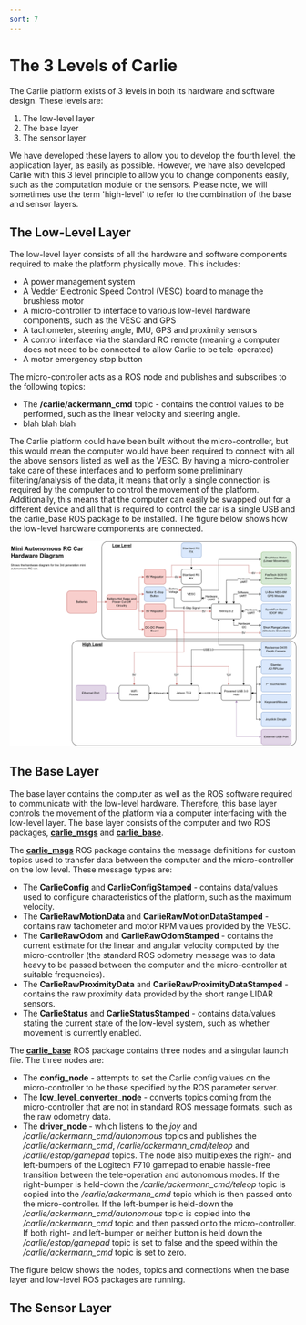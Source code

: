 ```yaml
---
sort: 7
---
```


# The 3 Levels of Carlie
The Carlie platform exists of 3 levels in both its hardware and software design. These levels are:

1. The low-level layer
2. The base layer
3. The sensor layer

We have developed these layers to allow you to develop the fourth level, the application layer, as easily as possible. However, we have also developed Carlie with this 3 level principle to allow you to change components easily, such as the computation module or the sensors. Please note, we will sometimes use the term 'high-level' to refer to the combination of the base and sensor layers.

## The Low-Level Layer
The low-level layer consists of all the hardware and software components required to make the platform physically move. This includes:
* A power management system
* A Vedder Electronic Speed Control (VESC) board to manage the brushless motor
* A micro-controller to interface to various low-level hardware components, such as the VESC and GPS
* A tachometer, steering angle, IMU, GPS and proximity sensors
* A control interface via the standard RC remote (meaning a computer does not need to be connected to allow Carlie to be tele-operated)
* A motor emergency stop button

The micro-controller acts as a ROS node and publishes and subscribes to the following topics:

* The **/carlie/ackermann_cmd** topic - contains the control values to be performed, such as the linear velocity and steering angle.
* blah blah blah

The Carlie platform could have been built without the micro-controller, but this would mean the computer would have been required to connect with all the above sensors listed as well as the VESC. By having a micro-controller take care of these interfaces and to perform some preliminary filtering/analysis of the data, it means that only a single connection is required by the computer to control the movement of the platform. Additionally, this means that the computer can easily be swapped out for a different device and all that is required to control the car is a single USB and the carlie_base ROS package to be installed. The figure below shows how the low-level hardware components are connected. 

![](assets/HardwareArchitecture.png)

## The Base Layer
The base layer contains the computer as well as the ROS software required to communicate with the low-level hardware. Therefore, this base layer controls the movement of the platform via a computer interfacing with the low-level layer. The base layer consists of the computer and two ROS packages, [**carlie_msgs**](https://github.com/RoboticVisionOrg/carlie_msgs) and [**carlie_base**](https://github.com/RoboticVisionOrg/carlie_base).

The [**carlie_msgs**](https://github.com/RoboticVisionOrg/carlie_msgs) ROS package contains the message definitions for custom topics used to transfer data between the computer and the micro-controller on the low level. These message types are:

* The **CarlieConfig** and **CarlieConfigStamped** - contains data/values used to configure characteristics of the platform, such as the maximum velocity.
* The **CarlieRawMotionData** and **CarlieRawMotionDataStamped** - contains raw tachometer and motor RPM values provided by the VESC.
* The **CarlieRawOdom** and **CarlieRawOdomStamped** - contains the current estimate for the linear and angular velocity computed by the micro-controller (the standard ROS odometry message was to data heavy to be passed between the computer and the micro-controller at suitable frequencies).
* The **CarlieRawProximityData** and **CarlieRawProximityDataStamped** - contains the raw proximity data provided by the short range LIDAR sensors.
* The **CarlieStatus** and **CarlieStatusStamped** - contains data/values stating the current state of the low-level system, such as whether movement is currently enabled.

The [**carlie_base**](https://github.com/RoboticVisionOrg/carlie_base) ROS package contains three nodes and a singular launch file. The three nodes are:

* The **config_node** - attempts to set the Carlie config values on the micro-controller to be those specified by the ROS parameter server.
* The **low_level_converter_node** - converts topics coming from the micro-controller that are not in standard ROS message formats, such as the raw odometry data.
* The **driver_node** - which listens to the *joy* and */carlie/ackermann_cmd/autonomous* topics and publishes the */carlie/ackermann_cmd*, */carlie/ackermann_cmd/teleop* and */carlie/estop/gamepad* topics. The node also multiplexes the right- and left-bumpers of the Logitech F710 gamepad to enable hassle-free transition between the tele-operation and autonomous modes. If the right-bumper is held-down the */carlie/ackermann_cmd/teleop* topic is copied into the */carlie/ackermann_cmd* topic which is then passed onto the micro-controller. If the left-bumper is held-down the */carlie/ackermann_cmd/autonomous* topic is copied into the */carlie/ackermann_cmd* topic and then passed onto the micro-controller. If both right- and left-bumper or neither button is held down the */carlie/estop/gamepad* topic is set to false and the speed within the */carlie/ackermann_cmd* topic is set to zero.

The figure below shows the nodes, topics and connections when the base layer and low-level ROS packages are running.


## The Sensor Layer